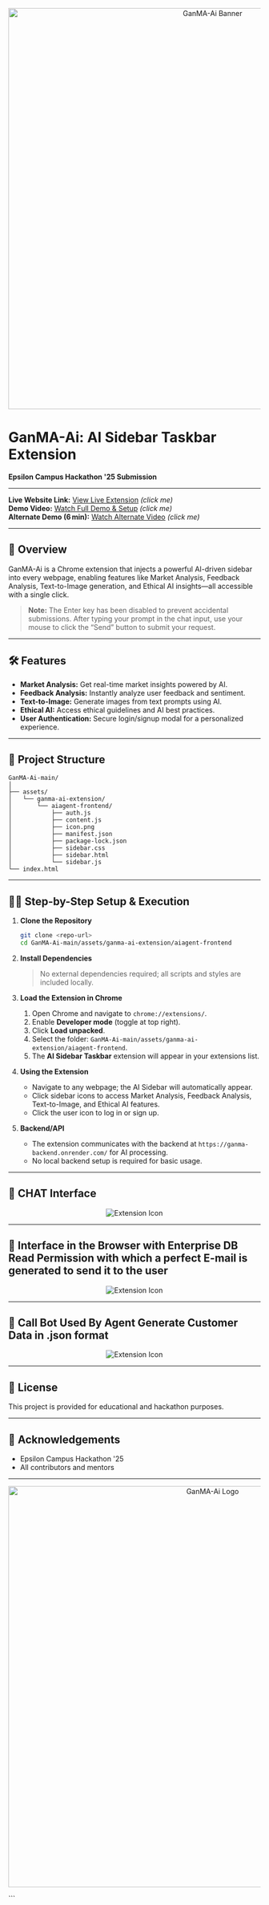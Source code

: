 <!-- Banner Image -->
<p align="center">
  <img src="Picture1.png" alt="GanMA-Ai Banner" width="800"/>
</p>

# GanMA-Ai: AI Sidebar Taskbar Extension

**Epsilon Campus Hackathon '25 Submission**

---

**Live Website Link:** [View Live Extension](https://ganma-ai-website.onrender.com/) *(click me)*  
**Demo Video:** [Watch Full Demo & Setup](https://drive.google.com/file/d/1f7QCfv78kirarrqcdw6QlEjBUvu3Lt_O/view?usp=drive_link) *(click me)*  
**Alternate Demo (6 min):** [Watch Alternate Video](https://drive.google.com/file/d/1Gpd4uobP885iZolYPyujoKr7lo2Hk7-Y/view?usp=drive_link) *(click me)*

---

## 🚀 Overview

GanMA-Ai is a Chrome extension that injects a powerful AI-driven sidebar into every webpage, enabling features like Market Analysis, Feedback Analysis, Text-to-Image generation, and Ethical AI insights—all accessible with a single click.

> **Note:** The Enter key has been disabled to prevent accidental submissions. After typing your prompt in the chat input, use your mouse to click the “Send” button to submit your request.

---

## 🛠️ Features

- **Market Analysis:** Get real-time market insights powered by AI.  
- **Feedback Analysis:** Instantly analyze user feedback and sentiment.  
- **Text-to-Image:** Generate images from text prompts using AI.  
- **Ethical AI:** Access ethical guidelines and AI best practices.  
- **User Authentication:** Secure login/signup modal for a personalized experience.

---

## 📂 Project Structure

```plaintext
GanMA-Ai-main/
│
├── assets/
│   └── ganma-ai-extension/
│       └── aiagent-frontend/
│           ├── auth.js
│           ├── content.js
│           ├── icon.png
│           ├── manifest.json
│           ├── package-lock.json
│           ├── sidebar.css
│           ├── sidebar.html
│           └── sidebar.js
└── index.html
````

---

## 🧑‍💻 Step-by-Step Setup & Execution

1. **Clone the Repository**

   ```bash
   git clone <repo-url>
   cd GanMA-Ai-main/assets/ganma-ai-extension/aiagent-frontend
   ```

2. **Install Dependencies**

   > No external dependencies required; all scripts and styles are included locally.

3. **Load the Extension in Chrome**

   1. Open Chrome and navigate to `chrome://extensions/`.
   2. Enable **Developer mode** (toggle at top right).
   3. Click **Load unpacked**.
   4. Select the folder: `GanMA-Ai-main/assets/ganma-ai-extension/aiagent-frontend`.
   5. The **AI Sidebar Taskbar** extension will appear in your extensions list.

4. **Using the Extension**

   * Navigate to any webpage; the AI Sidebar will automatically appear.
   * Click sidebar icons to access Market Analysis, Feedback Analysis, Text-to-Image, and Ethical AI features.
   * Click the user icon to log in or sign up.

5. **Backend/API**

   * The extension communicates with the backend at `https://ganma-backend.onrender.com/` for AI processing.
   * No local backend setup is required for basic usage.

---

## 📸 CHAT Interface

<p align="center">
  <img src="chat-window.png" alt="Extension Icon"/>
</p>

---

## 📸 Interface in the Browser with Enterprise DB Read Permission with which a perfect E-mail is generated to send it to the user

<p align="center">
  <img src="UI.png" alt="Extension Icon"/>
</p>

---

## 📸 Call Bot Used By Agent Generate Customer Data in .json format

<p align="center">
  <img src="call-bot.png" alt="Extension Icon"/>
</p>

---

## 📄 License

This project is provided for educational and hackathon purposes.

---

## 🙏 Acknowledgements

* Epsilon Campus Hackathon '25
* All contributors and mentors

---

<p align="center">
  <img src="GanMa-logo.png" alt="GanMA-Ai Logo" width="800"/>
</p>
```
